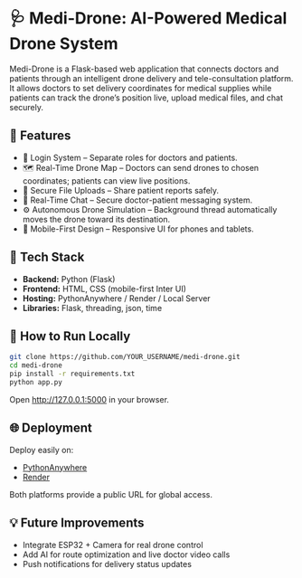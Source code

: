 # 🩺 Medi-Drone: AI-Powered Medical Drone System

Medi-Drone is a Flask-based web application that connects doctors and patients through an intelligent drone delivery and tele-consultation platform. 
It allows doctors to set delivery coordinates for medical supplies while patients can track the drone’s position live, upload medical files, and chat securely.

## 🚀 Features

- 🔐 Login System – Separate roles for doctors and patients.
- 🗺️ Real-Time Drone Map – Doctors can send drones to chosen coordinates; patients can view live positions.
- 📂 Secure File Uploads – Share patient reports safely.
- 💬 Real-Time Chat – Secure doctor-patient messaging system.
- ⚙️ Autonomous Drone Simulation – Background thread automatically moves the drone toward its destination.
- 📱 Mobile-First Design – Responsive UI for phones and tablets.

## 🧠 Tech Stack

- **Backend:** Python (Flask)
- **Frontend:** HTML, CSS (mobile-first Inter UI)
- **Hosting:** PythonAnywhere / Render / Local Server
- **Libraries:** Flask, threading, json, time

## 🧩 How to Run Locally

```bash
git clone https://github.com/YOUR_USERNAME/medi-drone.git
cd medi-drone
pip install -r requirements.txt
python app.py
```

Open http://127.0.0.1:5000 in your browser.

## 🌐 Deployment

Deploy easily on:
- [PythonAnywhere](https://www.pythonanywhere.com)
- [Render](https://render.com)

Both platforms provide a public URL for global access.

## 💡 Future Improvements

- Integrate ESP32 + Camera for real drone control
- Add AI for route optimization and live doctor video calls
- Push notifications for delivery status updates
